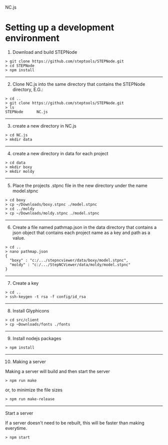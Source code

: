 NC.js


Setting up a development environment
====================================

  1. Download and build STEPNode

  ```
  > git clone https://github.com/steptools/STEPNode.git
  > cd STEPNode
  > npm install
  ```

  ------------------------------------------------------------------------------
  2. Clone NC.js into the same directory that contains the STEPNode
      directory, E.G.:

  ```
  > cd ..
  > git clone https://github.com/steptools/STEPNode.git
  > ls
  STEPNode      NC.js
  ```

  ------------------------------------------------------------------------------
  3. create a new directory in NC.js

  ```
  > cd NC.js
  > mkdir data
  ```

  ------------------------------------------------------------------------------
  4. create a new directory in data for each project

  ```
  > cd data
  > mkdir boxy
  > mkdir moldy
  ```

  ------------------------------------------------------------------------------
  5. Place the projects .stpnc file in the new directory under the name
      model.stpnc

  ```
  > cd boxy
  > cp ~/Downloads/boxy.stpnc ./model.stpnc
  > cd ../moldy
  > cp ~/Downloads/moldy.stpnc ./model.stpnc
  ```

  ------------------------------------------------------------------------------
  6. Create a file named pathmap.json in the data directory that contains a json
      object that contains each project name as a key and path as a value.

  ```
  > cd ..
  > nano pathmap.json
  {
    "boxy" : "c:/.../stepncviewer/data/boxy/model.stpnc",
    "moldy" : "c:/.../StepNCViewer/data/moldy/model.stpnc"
  }
  ```

  ------------------------------------------------------------------------------
  7. Create a key

  ```
  > cd ..
  > ssh-keygen -t rsa -f config/id_rsa
  ```
 
 ------------------------------------------------------------------------------
  8. Install Glyphicons

  ```
  > cd src/client
  > cp ~Downloads/fonts ./fonts
  ```

  ------------------------------------------------------------------------------
  9. Install nodejs packages

  ```
  > npm install
  ```
 ------------------------------------------------------------------------------
  10. Making a server

  Making a server will build and then start the server

  ```
  > npm run make
  ```

  or, to minimize the file sizes

  ```
  > npm run make-release
  ```
  ------------------------------------------------------------------------------
 

 Start a server

  If a server doesn't need to be rebuilt, this will be faster than making everytime. 

  ```
  > npm start
  ```
 
